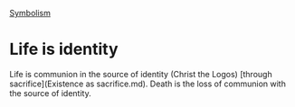 [Symbolism](Symbolism.md)

# Life is identity

Life is communion in the source of identity (Christ the Logos) [through sacrifice](Existence as sacrifice.md). Death is the loss of communion with the source of identity.
